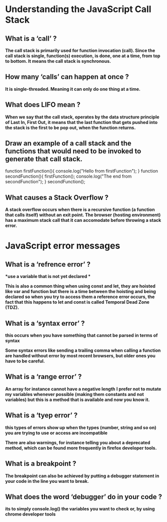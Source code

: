# Understanding the JavaScript Call Stack

## What is a ‘call’ ?

**The call stack is primarily used for function invocation (call). Since the call stack is single, function(s) execution, is done, one at a time, from top to bottom. It means the call stack is synchronous.** 

## How many ‘calls’ can happen at once ? 

**It is single-threaded. Meaning it can only do one thing at a time.** 

## What does LIFO mean ?

**When we say that the call stack, operates by the data structure principle of Last In, First Out, it means that the last function that gets pushed into the stack is the first to be pop out, when the function returns.**  

## Draw an example of a call stack and the functions that would need to be invoked to generate that call stack. 
function firstFunction(){
console.log("Hello from firstFunction"); 
  }
function secondFunction(){
firstFunction();
console.log("The end from secondFunction");
}
secondFunction(); 


## What causes a Stack Overflow ? 

**A stack overflow occurs when there is a recursive function (a function that calls itself) without an exit point. The browser (hosting environment) has a maximum stack call that it can accomodate before throwing a stack error.** 

# JavaScript error messages 

## What is a ‘refrence error’ ? 

__*use a variable that is not yet declared *__ 

**This is also a common thing when using const and let, they are hoisted like var and function but there is a time between the hoisting and being declared so when you try to access them a reference error occurs, the fact that this happens to let and const is called Temporal Dead Zone (TDZ).** 

## What is a ‘syntax error’ ? 

**this occurs when you have something that cannot be parsed in terms of syntax** 

**Some syntax errors like sending a trailing comma when calling a function are handled without error by most recent browsers, but older ones you have to be careful.**  

## What is a ‘range error’ ?

**An array for instance cannot have a negative length** 
**I prefer not to mutate my variables whenever possible (making them constants and not variables) but this is a method that is available and now you know it.**

## What is a ‘tyep error’ ?

**this types of errors show up when the types (number, string and so on) you are trying to use or access are incompatible** 

**There are also warnings, for instance telling you about a deprecated method, which can be found more frequently in firefox developer tools.** 

## What is a breakpoint ? 

**The breakpoint can also be achieved by putting a debugger statement in your code in the line you want to break.** 

## What does the word ‘debugger’ do in your code ?

**its to simply console.log() the variables you want to check or, by using chrome developer tools**